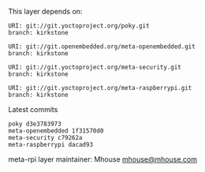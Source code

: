 This layer depends on:

    URI: git://git.yoctoproject.org/poky.git
    branch: kirkstone

    URI: git://git.openembedded.org/meta-openembedded.git
    branch: kirkstone

    URI: git://git.yoctoproject.org/meta-security.git
    branch: kirkstone

    URI: git://git.yoctoproject.org/meta-raspberrypi.git
    branch: kirkstone

Latest commits

    poky d3e3783973
    meta-openembedded 1f31570d0
    meta-security c79262a
    meta-raspberrypi dacad93

meta-rpi layer maintainer: Mhouse <mhouse@mhouse.com>
